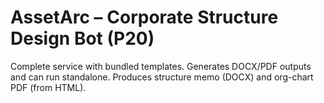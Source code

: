 
# AssetArc – Corporate Structure Design Bot (P20)

Complete service with bundled templates. Generates DOCX/PDF outputs and can run standalone.
Produces structure memo (DOCX) and org-chart PDF (from HTML).
